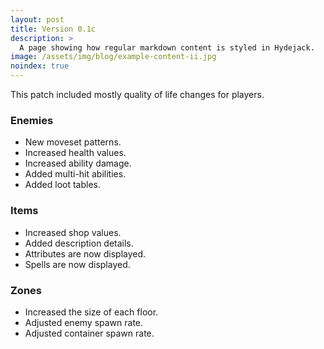 ```yaml
---
layout: post
title: Version 0.1c
description: >
  A page showing how regular markdown content is styled in Hydejack.
image: /assets/img/blog/example-content-ii.jpg
noindex: true
---
```


This patch included mostly quality of life changes for players.

### Enemies
- New moveset patterns.
- Increased health values.
- Increased ability damage.
- Added multi-hit abilities.
- Added loot tables.

### Items
- Increased shop values.
- Added description details.
- Attributes are now displayed.
- Spells are now displayed.

### Zones
- Increased the size of each floor.
- Adjusted enemy spawn rate.
- Adjusted container spawn rate.
